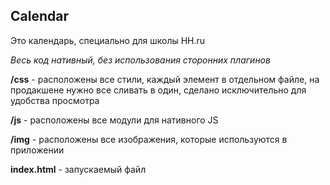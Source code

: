 Calendar
--

Это календарь, специально для школы HH.ru

*Весь код нативный, без использования сторонних плагинов*

**/css** - расположены все стили, каждый элемент в отдельном файле, на продакшене нужно все сливать в один, сделано исключительно для удобства просмотра

**/js** - расположены все модули для нативного JS

**/img** - расположены все изображения, которые используются в приложении

**index.html** - запускаемый файл